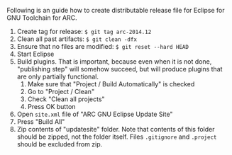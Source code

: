 Following is an guide how to create distributable release file for
Eclipse for GNU Toolchain for ARC.

1. Create tag for release: `$ git tag arc-2014.12`
1. Clean all past artifacts: `$ git clean -dfx`
1. Ensure that no files are modified: `$ git reset --hard HEAD`
1. Start Eclipse
1. Build plugins. That is important, because even when it is not done,
"publishing step" will somehow succeed, but will produce plugins that
are only partially functional.
    1. Make sure that "Project / Build Automatically" is checked
    2. Go to "Project / Clean"
    3. Check "Clean all projects"
    4. Press OK button
1. Open `site.xml` file of "ARC GNU Eclipse Update Site"
1. Press "Build All"
1. Zip contents of "updatesite" folder. Note that contents of this folder
should be zipped, not the folder itself. Files `.gitignore` and `.project`
should be excluded from zip.